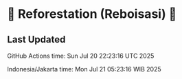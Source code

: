 
# 🌳 Reforestation (Reboisasi) 🌲

## Last Updated

GitHub Actions time: Sun Jul 20 22:23:16 UTC 2025

Indonesia/Jakarta time: Mon Jul 21 05:23:16 WIB 2025
